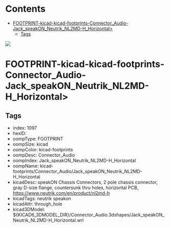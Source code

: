 



Contents
========

* [FOOTPRINT-kicad-kicad-footprints-Connector_Audio-Jack_speakON_Neutrik_NL2MD-H_Horizontal>](#footprint-kicad-kicad-footprints-connector_audio-jack_speakon_neutrik_nl2md-h_horizontal)
	* [Tags](#tags)
  
![][im]
# FOOTPRINT-kicad-kicad-footprints-Connector_Audio-Jack_speakON_Neutrik_NL2MD-H_Horizontal>

## Tags

- index: 1097
- hexID: 
- oompType: FOOTPRINT
- oompSize: kicad
- oompColor: kicad-footprints
- oompDesc: Connector_Audio
- oompIndex: Jack_speakON_Neutrik_NL2MD-H_Horizontal
- oompName: kicad-footprints/Connector_Audio/Jack_speakON_Neutrik_NL2MD-H_Horizontal
- kicadDesc: speakON Chassis Connectors, 2 pole chassis connector, gray D-size flange, countersunk thru holes, horizontal PCB, https://www.neutrik.com/en/product/nl2md-h
- kicadTags: neutrik speakon
- kicadAttr: through_hole
- kicad3DModel: ${KICAD6_3DMODEL_DIR}/Connector_Audio.3dshapes/Jack_speakON_Neutrik_NL2MD-H_Horizontal.wrl



[im]: image.png
